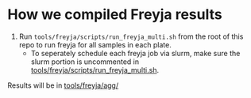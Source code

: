 # How we compiled Freyja results

1. Run `tools/freyja/scripts/run_freyja_multi.sh` from the root of this repo to run freyja for all samples in each plate.
   * To seperately schedule each freyja job via slurm, make sure the slurm portion is uncommented in [tools/freyja/scripts/run_freyja_multi.sh](scripts/run_freyja_multi.sh).

Results will be in [tools/freyja/agg/](./agg/)
